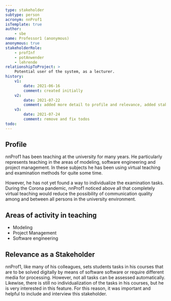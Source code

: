 ```yaml
---
type: stakeholder
subtype: person
acronym: nnProf1
isTemplate: true
author: 
    - sbe
name: Professor1 (anonymous)
anonymous: true
stakeholderRole: 
    - profInf
    - potAnwender
    - lehrende
relationshipToProject: >
    Potential user of the system, as a lecturer.
history:
    v1:
        date: 2021-06-16
        comment: created initially
    v2:
        date: 2021-07-22
        comment: added more detail to profile and relevance, added stakeholderole potAnwender
    v3:
        date: 2021-07-24
        comment: remove and fix todos
todo: 
---
```

## Profile

nnProf1 has been teaching at the university for many years. He particularly represents teaching in the areas of modeling,
software engineering and project management. In these subjects he has been using virtual teaching and examination 
methods for quite some time. 

However, he has not yet found a way to individualize the examination tasks. During the Corona pandemic, nnProf1 noticed 
above all that completely virtual teaching would reduce the possibility of communication quality among and 
between all persons in the university environment. 

## Areas of activity in teaching

* Modeling
* Project Management
* Software engineering

## Relevance as a Stakeholder

nnProf1, like many of his colleagues, sets students tasks in his courses that are to be solved digitally by means of software
software or require different media for processing. However, not all tasks can be assessed automatically. 
Likewise, there is still no individualization of the tasks in his courses,
but he is very interested in this feature. For this reason, it was important and helpful to include 
and interview this stakeholder.
